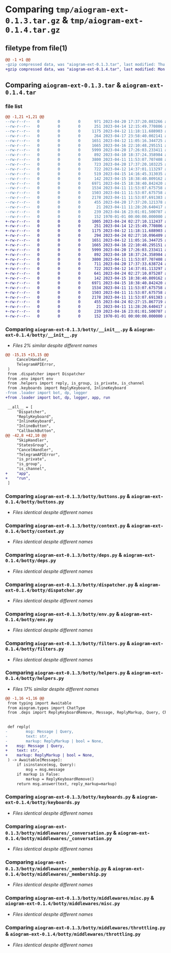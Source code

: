 # Comparing `tmp/aiogram-ext-0.1.3.tar.gz` & `tmp/aiogram-ext-0.1.4.tar.gz`

## filetype from file(1)

```diff
@@ -1 +1 @@
-gzip compressed data, was "aiogram-ext-0.1.3.tar", last modified: Thu Apr 20 17:37:23 2023, max compression
+gzip compressed data, was "aiogram-ext-0.1.4.tar", last modified: Mon Apr 24 02:27:46 2023, max compression
```

## Comparing `aiogram-ext-0.1.3.tar` & `aiogram-ext-0.1.4.tar`

### file list

```diff
@@ -1,21 +1,21 @@
--rw-r--r--   0        0        0      971 2023-04-20 17:37:20.083266 aiogram-ext-0.1.3/botty/__init__.py
--rw-r--r--   0        0        0      251 2023-04-14 12:15:49.770806 aiogram-ext-0.1.3/botty/bot.py
--rw-r--r--   0        0        0     1175 2023-04-12 11:18:11.688903 aiogram-ext-0.1.3/botty/buttons.py
--rw-r--r--   0        0        0      264 2023-04-17 23:58:40.002141 aiogram-ext-0.1.3/botty/config.py
--rw-r--r--   0        0        0     1651 2023-04-12 11:05:16.344725 aiogram-ext-0.1.3/botty/context.py
--rw-r--r--   0        0        0     1665 2023-04-16 22:10:48.295151 aiogram-ext-0.1.3/botty/deps.py
--rw-r--r--   0        0        0     5999 2023-04-20 17:26:03.233411 aiogram-ext-0.1.3/botty/dispatcher.py
--rw-r--r--   0        0        0      892 2023-04-10 18:37:24.358984 aiogram-ext-0.1.3/botty/env.py
--rw-r--r--   0        0        0     3800 2023-04-11 11:53:07.707408 aiogram-ext-0.1.3/botty/filters.py
--rw-r--r--   0        0        0      723 2023-04-20 17:37:20.103225 aiogram-ext-0.1.3/botty/helpers.py
--rw-r--r--   0        0        0      722 2023-04-12 14:37:01.113297 aiogram-ext-0.1.3/botty/keyboards.py
--rw-r--r--   0        0        0      519 2023-04-15 14:16:45.313035 aiogram-ext-0.1.3/botty/loader.py
--rw-r--r--   0        0        0      142 2023-04-15 18:38:40.809162 aiogram-ext-0.1.3/botty/middlewares/__init__.py
--rw-r--r--   0        0        0     6971 2023-04-15 18:38:40.842420 aiogram-ext-0.1.3/botty/middlewares/_conversation.py
--rw-r--r--   0        0        0     1534 2023-04-11 11:53:07.675758 aiogram-ext-0.1.3/botty/middlewares/_membership.py
--rw-r--r--   0        0        0     1503 2023-04-11 11:53:07.675758 aiogram-ext-0.1.3/botty/middlewares/misc.py
--rw-r--r--   0        0        0     2178 2023-04-11 11:53:07.691383 aiogram-ext-0.1.3/botty/middlewares/throttling.py
--rw-r--r--   0        0        0      455 2023-04-20 17:37:20.121378 aiogram-ext-0.1.3/pyproject.toml
--rw-r--r--   0        0        0       21 2023-04-11 11:28:20.640417 aiogram-ext-0.1.3/README.md
--rw-r--r--   0        0        0      239 2023-04-16 23:01:01.500707 aiogram-ext-0.1.3/tests/__main__.py
--rw-r--r--   0        0        0      152 1970-01-01 00:00:00.000000 aiogram-ext-0.1.3/PKG-INFO
+-rw-r--r--   0        0        0     1005 2023-04-24 02:27:10.112437 aiogram-ext-0.1.4/botty/__init__.py
+-rw-r--r--   0        0        0      251 2023-04-14 12:15:49.770806 aiogram-ext-0.1.4/botty/bot.py
+-rw-r--r--   0        0        0     1175 2023-04-12 11:18:11.688903 aiogram-ext-0.1.4/botty/buttons.py
+-rw-r--r--   0        0        0      294 2023-04-24 02:27:10.096409 aiogram-ext-0.1.4/botty/config.py
+-rw-r--r--   0        0        0     1651 2023-04-12 11:05:16.344725 aiogram-ext-0.1.4/botty/context.py
+-rw-r--r--   0        0        0     1665 2023-04-16 22:10:48.295151 aiogram-ext-0.1.4/botty/deps.py
+-rw-r--r--   0        0        0     5999 2023-04-20 17:26:03.233411 aiogram-ext-0.1.4/botty/dispatcher.py
+-rw-r--r--   0        0        0      892 2023-04-10 18:37:24.358984 aiogram-ext-0.1.4/botty/env.py
+-rw-r--r--   0        0        0     3800 2023-04-11 11:53:07.707408 aiogram-ext-0.1.4/botty/filters.py
+-rw-r--r--   0        0        0      711 2023-04-20 17:37:33.638724 aiogram-ext-0.1.4/botty/helpers.py
+-rw-r--r--   0        0        0      722 2023-04-12 14:37:01.113297 aiogram-ext-0.1.4/botty/keyboards.py
+-rw-r--r--   0        0        0      641 2023-04-24 02:27:10.075207 aiogram-ext-0.1.4/botty/loader.py
+-rw-r--r--   0        0        0      142 2023-04-15 18:38:40.809162 aiogram-ext-0.1.4/botty/middlewares/__init__.py
+-rw-r--r--   0        0        0     6971 2023-04-15 18:38:40.842420 aiogram-ext-0.1.4/botty/middlewares/_conversation.py
+-rw-r--r--   0        0        0     1534 2023-04-11 11:53:07.675758 aiogram-ext-0.1.4/botty/middlewares/_membership.py
+-rw-r--r--   0        0        0     1503 2023-04-11 11:53:07.675758 aiogram-ext-0.1.4/botty/middlewares/misc.py
+-rw-r--r--   0        0        0     2178 2023-04-11 11:53:07.691383 aiogram-ext-0.1.4/botty/middlewares/throttling.py
+-rw-r--r--   0        0        0      455 2023-04-24 02:27:15.867719 aiogram-ext-0.1.4/pyproject.toml
+-rw-r--r--   0        0        0       21 2023-04-11 11:28:20.640417 aiogram-ext-0.1.4/README.md
+-rw-r--r--   0        0        0      239 2023-04-16 23:01:01.500707 aiogram-ext-0.1.4/tests/__main__.py
+-rw-r--r--   0        0        0      152 1970-01-01 00:00:00.000000 aiogram-ext-0.1.4/PKG-INFO
```

### Comparing `aiogram-ext-0.1.3/botty/__init__.py` & `aiogram-ext-0.1.4/botty/__init__.py`

 * *Files 2% similar despite different names*

```diff
@@ -15,15 +15,15 @@
     CancelHandler,
     TelegramAPIError,
 )
 from .dispatcher import Dispatcher
 from .env import env
 from .helpers import reply, is_group, is_private, is_channel
 from .keyboards import ReplyKeyboard, InlineKeyboard
-from .loader import bot, dp, logger
+from .loader import bot, dp, logger, app, run
 
 __all__ = [
     "Dispatcher",
     "ReplyKeyboard",
     "InlineKeyboard",
     "InlineButton",
     "CallbackButton",
@@ -42,8 +42,10 @@
     "SkipHandler",
     "StatesGroup",
     "CancelHandler",
     "TelegramAPIError",
     "is_private",
     "is_group",
     "is_channel",
+    "app",
+    "run",
 ]
```

### Comparing `aiogram-ext-0.1.3/botty/buttons.py` & `aiogram-ext-0.1.4/botty/buttons.py`

 * *Files identical despite different names*

### Comparing `aiogram-ext-0.1.3/botty/context.py` & `aiogram-ext-0.1.4/botty/context.py`

 * *Files identical despite different names*

### Comparing `aiogram-ext-0.1.3/botty/deps.py` & `aiogram-ext-0.1.4/botty/deps.py`

 * *Files identical despite different names*

### Comparing `aiogram-ext-0.1.3/botty/dispatcher.py` & `aiogram-ext-0.1.4/botty/dispatcher.py`

 * *Files identical despite different names*

### Comparing `aiogram-ext-0.1.3/botty/env.py` & `aiogram-ext-0.1.4/botty/env.py`

 * *Files identical despite different names*

### Comparing `aiogram-ext-0.1.3/botty/filters.py` & `aiogram-ext-0.1.4/botty/filters.py`

 * *Files identical despite different names*

### Comparing `aiogram-ext-0.1.3/botty/helpers.py` & `aiogram-ext-0.1.4/botty/helpers.py`

 * *Files 17% similar despite different names*

```diff
@@ -1,16 +1,16 @@
 from typing import Awaitable
 from aiogram.types import ChatType
 from .deps import ReplyKeyboardRemove, Message, ReplyMarkup, Query, Chat
 
 
 def reply(
-        msg: Message | Query,
-        text: str,
-        markup: ReplyMarkup | bool = None,
+    msg: Message | Query,
+    text: str,
+    markup: ReplyMarkup | bool = None,
 ) -> Awaitable[Message]:
     if isinstance(msg, Query):
         msg = msg.message
     if markup is False:
         markup = ReplyKeyboardRemove()
     return msg.answer(text, reply_markup=markup)
```

### Comparing `aiogram-ext-0.1.3/botty/keyboards.py` & `aiogram-ext-0.1.4/botty/keyboards.py`

 * *Files identical despite different names*

### Comparing `aiogram-ext-0.1.3/botty/middlewares/_conversation.py` & `aiogram-ext-0.1.4/botty/middlewares/_conversation.py`

 * *Files identical despite different names*

### Comparing `aiogram-ext-0.1.3/botty/middlewares/_membership.py` & `aiogram-ext-0.1.4/botty/middlewares/_membership.py`

 * *Files identical despite different names*

### Comparing `aiogram-ext-0.1.3/botty/middlewares/misc.py` & `aiogram-ext-0.1.4/botty/middlewares/misc.py`

 * *Files identical despite different names*

### Comparing `aiogram-ext-0.1.3/botty/middlewares/throttling.py` & `aiogram-ext-0.1.4/botty/middlewares/throttling.py`

 * *Files identical despite different names*


